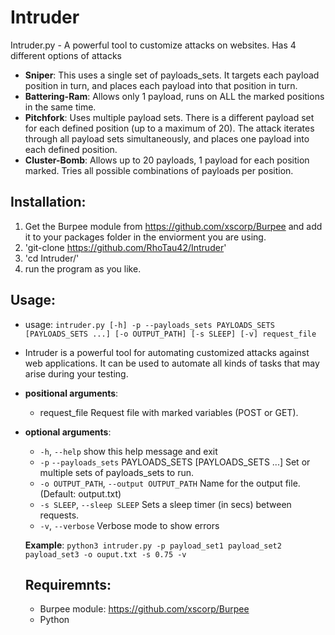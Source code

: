 # Intruder
Intruder.py - A powerful tool to customize attacks on websites. Has 4 different options of attacks
* **Sniper**: This uses a single set of payloads_sets. It targets each payload position in turn, and places each payload into that position in turn.
* **Battering-Ram**: Allows only 1 payload, runs on ALL the marked positions in the same time.
* **Pitchfork**: Uses multiple payload sets. There is a different payload set for each defined position (up to a
	maximum of 20). The attack iterates through all payload sets simultaneously, and places one payload
	into each defined position.
* **Cluster-Bomb**: Allows up to 20 payloads, 1 payload for each position marked. Tries all possible combinations of
    payloads per position.

## Installation:
1. Get the Burpee module from https://github.com/xscorp/Burpee and add it to your packages folder in the enviorment you are using.
2. 'git-clone https://github.com/RhoTau42/Intruder'
3. 'cd Intruder/'
4. run the program as you like.

## Usage:
* usage: `intruder.py [-h] -p --payloads_sets PAYLOADS_SETS [PAYLOADS_SETS ...] [-o OUTPUT_PATH] [-s SLEEP] [-v] request_file`

* Intruder is a powerful tool for automating customized attacks against web applications. It can be used to automate all kinds
of tasks that may arise during your testing.

* **positional arguments**:
  * request_file          Request file with marked variables (POST or GET).

* **optional arguments**:
  * `-h`, `--help`           show this help message and exit
  * `-p` `--payloads_sets` PAYLOADS_SETS [PAYLOADS_SETS ...]
                        Set or multiple sets of payloads_sets to run.
  * `-o OUTPUT_PATH`, `--output OUTPUT_PATH`
                        Name for the output file. (Default: output.txt)
  * `-s SLEEP`, `--sleep SLEEP`
                        Sets a sleep timer (in secs) between requests.
  * `-v`, `--verbose`         Verbose mode to show errors
  
  **Example**: `python3 intruder.py -p payload_set1 payload_set2 payload_set3 -o ouput.txt -s 0.75 -v`
  
  ## Requiremnts:
  * Burpee module: https://github.com/xscorp/Burpee
  * Python


